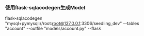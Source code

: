 ### 使用flask-sqlacodegen生成Model
flask-sqlacodegen "mysql+pymysql://root:root@127.0.0.1:3306/seedling_dev" --tables "account" --outfile "models/account.py" --flask